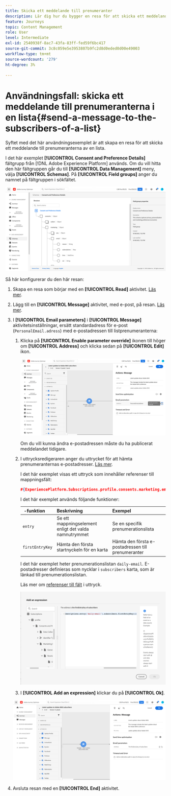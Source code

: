 ```yaml
---
title: Skicka ett meddelande till prenumeranter
description: Lär dig hur du bygger en resa för att skicka ett meddelande till prenumeranterna på en lista
feature: Journeys
topic: Content Management
role: User
level: Intermediate
exl-id: 2540938f-8ac7-43fa-83ff-fed59f6bc417
source-git-commit: 3c8c059e5e3953807b9fc2d8d0eded0d00e49003
workflow-type: tm+mt
source-wordcount: '279'
ht-degree: 3%

---
```


# Användningsfall: skicka ett meddelande till prenumeranterna i en lista{#send-a-message-to-the-subscribers-of-a-list}

Syftet med det här användningsexemplet är att skapa en resa för att skicka ett meddelande till prenumeranterna av en lista.

I det här exemplet **[!UICONTROL Consent and Preference Details]** fältgrupp från [!DNL Adobe Experience Platform] används. Om du vill hitta den här fältgruppen går du till **[!UICONTROL Data Management]** meny, välja **[!UICONTROL Schemas]**. På **[!UICONTROL Field groups]** anger du namnet på fältgruppen i sökfältet.

![Den här fältgruppen innehåller prenumerationselementet](../assets/consent-and-preference-details-field-group.png)

Så här konfigurerar du den här resan:

1. Skapa en resa som börjar med en **[!UICONTROL Read]** aktivitet. [Läs mer](journey-gs.md).
1. Lägg till en **[!UICONTROL Message]** aktivitet, med e-post, på resan. [Läs mer](journeys-message.md).
1. I **[!UICONTROL Email parameters]** i **[!UICONTROL Message]** aktivitetsinställningar, ersätt standardadress för e-post (`PersonalEmail.adress`) med e-postadressen till listprenumeranterna:

   1. Klicka på **[!UICONTROL Enable parameter override]** ikonen till höger om **[!UICONTROL Address]** och klicka sedan på **[!UICONTROL Edit]** ikon.

      ![](../assets/message-to-subscribers-uc-1.png)

      Om du vill kunna ändra e-postadressen måste du ha publicerat meddelandet tidigare.

   1. I uttrycksredigeraren anger du uttrycket för att hämta prenumeranternas e-postadresser. [Läs mer](expression/expressionadvanced.md).

      I det här exemplet visas ett uttryck som innehåller referenser till mappningsfält:

      ```json
      #{ExperiencePlatform.Subscriptions.profile.consents.marketing.email.subscriptions.entry('daily-email').subscribers.firstEntryKey()}
      ```

      I det här exemplet används följande funktioner:

      |  -funktion | Beskrivning | Exempel |
      | --- | --- | --- |
      | `entry` | Se ett mappningselement enligt det valda namnutrymmet | Se en specifik prenumerationslista |
      | `firstEntryKey` | Hämta den första startnyckeln för en karta | Hämta den första e-postadressen till prenumeranter |

      I det här exemplet heter prenumerationslistan `daily-email`. E-postadresser definieras som nycklar i `subscribers` karta, som är länkad till prenumerationslistan.

      Läs mer om [referenser till fält](expression/field-references.md) i uttryck.

      ![](../assets/message-to-subscribers-uc-2.png)

   1. I **[!UICONTROL Add an expression]** klickar du på **[!UICONTROL Ok]**.

   ![](../assets/message-to-subscribers-uc-3.png)

1. Avsluta resan med en **[!UICONTROL End]** aktivitet.
